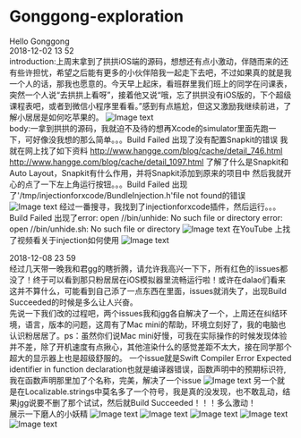 # Gonggong-exploration
Hello Gonggong</br>
2018-12-02 13 52 </br>
introduction:上周末拿到了拱拱iOS端的源码，想想还有点小激动，伴随而来的还有些许担忧，希望之后能有更多的小伙伴陪我一起走下去吧，不过如果真的就是我一个人的话，那我也愿意的。今天早上起床，看班群里我们班上的同学在问课表，突然一个人说“去拱拱上看呀”，接着他又说“哦，忘了拱拱没有iOS版的，下个超级课程表吧，或者到微信小程序里看看。”感到有点尴尬，但这又激励我继续前进，了解小居居是如何吃苹果的。
![Image text](https://github.com/jerryqzc/Gonggong-exploration/blob/master/git-img/awk.png)</br>
body:一拿到拱拱的源码，我就迫不及待的想再Xcode的simulator里面先跑一下，可好像没我想的那么简单。。。Build Failed
出现了没有配置Snapkit的错误
我就在网上找了如下资料
http://www.hangge.com/blog/cache/detail_746.html
http://www.hangge.com/blog/cache/detail_1097.html
了解了什么是Snapkit和Auto Layout，Snapkit有什么作用，并将Snapkit添加到原来的项目中
然后我就开心的点了一下左上角运行按钮。。。Build Failed
出现了'/tmp/injectionforxcode/BundleInjection.h'file not found的错误
![Image text](https://github.com/jerryqzc/Gonggong-exploration/blob/master/git-img/owm.png)
经过一番搜寻，我找到了injectionforxcode插件，然后运行。。。Build Failed
出现了error: open //bin/unhide: No such file or directory
error: open //bin/unhide.sh: No such file or directory
![Image text](https://github.com/jerryqzc/Gonggong-exploration/blob/master/git-img/spec.png)
在YouTube 上找了视频看关于injection如何使用
![Image text](https://github.com/jerryqzc/Gonggong-exploration/blob/master/git-img/ytuhep.png)

2018-12-08 23 59</br>
经过几天带一晚我和君gg的瞎折腾，请允许我高兴一下下，所有红色的❕issues都没了！终于可以看到那只粉居居在iOS模拟器里流畅运行啦！或许在dalao们看来这并不算什么，可能看到自己添了一点东西在里面，issues就消失了，出现Build Succeeded的时候是多么让人兴奋。</br>
先说一下我们改的过程吧，两个issues我和jgg各自解决了一个，上周还在纠结环境，语言，版本的问题，这周有了Mac mini的帮助，环境立刻好了，我的电脑也认识粉居居了。ps：虽然你们说Mac mini好慢，可我在实际操作的时候发现体验并不差，除了开机速度有点揪心，其他渲染什么的感觉差距不太大，接在同学那个超大的显示器上也是超级舒服的。
一个issue就是Swift Compiler Error Expected identifier in function declaration也就是编译器错误，函数声明中的预期标识符,我在函数声明那里加了个名称，完美，解决了一个issue
![Image text](https://github.com/jerryqzc/Gonggong-exploration/blob/master/git-img/is1.png)
另一个就是在Localizable.strings中莫名多了一个符号，我是真的没发现，也不敢乱动，结果jgg说要不删了那个试试，然后就Build Succeeded！！！多么激动！</br>
展示一下磨人的小妖精
![Image text](https://github.com/jerryqzc/Gonggong-exploration/blob/master/git-img/%E5%B1%8F%E5%B9%95%E5%BF%AB%E7%85%A7%202018-12-08%20%E4%B8%8B%E5%8D%8811.17.58.png)
![Image text](https://github.com/jerryqzc/Gonggong-exploration/blob/master/git-img/prv.png)
![Image text](https://github.com/jerryqzc/Gonggong-exploration/blob/master/git-img/login.png)
![Image text](https://github.com/jerryqzc/Gonggong-exploration/blob/master/git-img/logged.png)
![Image text](https://github.com/jerryqzc/Gonggong-exploration/blob/master/git-img/task.png)

